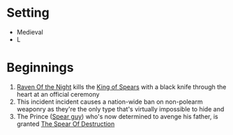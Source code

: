
# Setting
- Medieval
- L
# Beginnings
1. [Raven Of the Night](Raven%20Of%20the%20Night.md) kills the [King of Spears](chars/King%20of%20Spears) with a black knife through the heart at an official ceremony
2. This incident incident causes a nation-wide ban on non-polearm weaponry as they're the only type that's virtually impossible to hide and 
3. The Prince ([Spear guy](Spear%20guy.md)) who's now determined to avenge his father, is granted [The Spear Of Destruction](The%20Spear%20Of%20Destruction.md) 